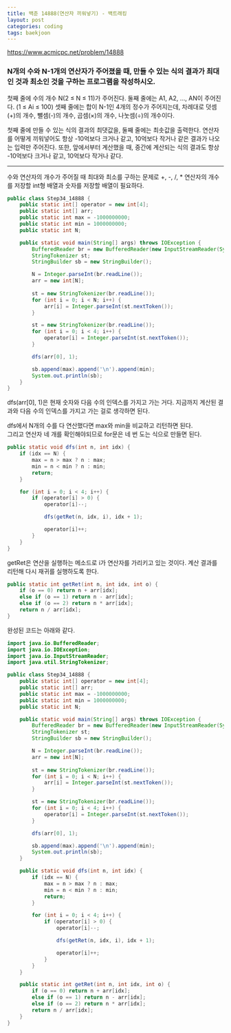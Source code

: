 ```yaml
---
title: 백준 14888(연산자 끼워넣기) - 백트래킹
layout: post
categories: coding
tags: baekjoon
---
```

<https://www.acmicpc.net/problem/14888>
### N개의 수와 N-1개의 연산자가 주어졌을 때, 만들 수 있는 식의 결과가 최대인 것과 최소인 것을 구하는 프로그램을 작성하시오.
첫째 줄에 수의 개수 N(2 ≤ N ≤ 11)가 주어진다. 둘째 줄에는 A1, A2, ..., AN이 주어진다. (1 ≤ Ai ≤ 100) 셋째 줄에는 합이 N-1인 4개의 정수가 주어지는데, 차례대로 덧셈(+)의 개수, 뺄셈(-)의 개수, 곱셈(×)의 개수, 나눗셈(÷)의 개수이다.   

첫째 줄에 만들 수 있는 식의 결과의 최댓값을, 둘째 줄에는 최솟값을 출력한다. 연산자를 어떻게 끼워넣어도 항상 -10억보다 크거나 같고, 10억보다 작거나 같은 결과가 나오는 입력만 주어진다. 또한, 앞에서부터 계산했을 때, 중간에 계산되는 식의 결과도 항상 -10억보다 크거나 같고, 10억보다 작거나 같다.
<hr>
수와 연산자의 개수가 주어질 때 최대와 최소를 구하는 문제로 +, -, /, * 연산자의 개수를 저장할 int형 배열과 숫자를 저장할 배열이 필요하다.    
<br>

```java
public class Step34_14888 {
    public static int[] operator = new int[4];
    public static int[] arr;
    public static int max = -1000000000;
    public static int min = 1000000000;
    public static int N;

    public static void main(String[] args) throws IOException {
        BufferedReader br = new BufferedReader(new InputStreamReader(System.in));
        StringTokenizer st;
        StringBuilder sb = new StringBuilder();

        N = Integer.parseInt(br.readLine());
        arr = new int[N];
        
        st = new StringTokenizer(br.readLine());
        for (int i = 0; i < N; i++) {
            arr[i] = Integer.parseInt(st.nextToken());
        }

        st = new StringTokenizer(br.readLine());
        for (int i = 0; i < 4; i++) {
            operator[i] = Integer.parseInt(st.nextToken());
        }

        dfs(arr[0], 1);

        sb.append(max).append('\n').append(min);
        System.out.println(sb);
    }
}
```

dfs(arr[0], 1)은 현재 숫자와 다음 수의 인덱스를 가지고 가는 거다. 지금까지 계산된 결과와 다음 수의 인덱스를 가지고 가는 걸로 생각하면 된다.    

dfs에서 N개의 수를 다 연산했다면 max와 min을 비교하고 리턴하면 된다.    
그리고 연산자 네 개를 확인해야되므로 for문은 네 번 도는 식으로 만들면 된다.    

```java
public static void dfs(int n, int idx) {
    if (idx == N) {
        max = n > max ? n : max;
        min = n < min ? n : min;
        return;
    }

    for (int i = 0; i < 4; i++) {
        if (operator[i] > 0) {
            operator[i]--;

            dfs(getRet(n, idx, i), idx + 1);

            operator[i]++;
        }
    }
}
```

getRet은 연산을 실행하는 메소드로 i가 연산자를 가리키고 있는 것이다. 계산 결과를 리턴해 다시 재귀를 실행하도록 한다.    

```java
public static int getRet(int n, int idx, int o) {
    if (o == 0) return n + arr[idx];
    else if (o == 1) return n - arr[idx];
    else if (o == 2) return n * arr[idx];
    return n / arr[idx];
}
```

완성된 코드는 아래와 같다.


```java
import java.io.BufferedReader;
import java.io.IOException;
import java.io.InputStreamReader;
import java.util.StringTokenizer;

public class Step34_14888 {
    public static int[] operator = new int[4];
    public static int[] arr;
    public static int max = -1000000000;
    public static int min = 1000000000;
    public static int N;

    public static void main(String[] args) throws IOException {
        BufferedReader br = new BufferedReader(new InputStreamReader(System.in));
        StringTokenizer st;
        StringBuilder sb = new StringBuilder();

        N = Integer.parseInt(br.readLine());
        arr = new int[N];
        
        st = new StringTokenizer(br.readLine());
        for (int i = 0; i < N; i++) {
            arr[i] = Integer.parseInt(st.nextToken());
        }

        st = new StringTokenizer(br.readLine());
        for (int i = 0; i < 4; i++) {
            operator[i] = Integer.parseInt(st.nextToken());
        }

        dfs(arr[0], 1);

        sb.append(max).append('\n').append(min);
        System.out.println(sb);
    }

    public static void dfs(int n, int idx) {
        if (idx == N) {
            max = n > max ? n : max;
            min = n < min ? n : min;
            return;
        }

        for (int i = 0; i < 4; i++) {
            if (operator[i] > 0) {
                operator[i]--;

                dfs(getRet(n, idx, i), idx + 1);

                operator[i]++;
            }
        }
    }

    public static int getRet(int n, int idx, int o) {
        if (o == 0) return n + arr[idx];
        else if (o == 1) return n - arr[idx];
        else if (o == 2) return n * arr[idx];
        return n / arr[idx];
    }
}
```
